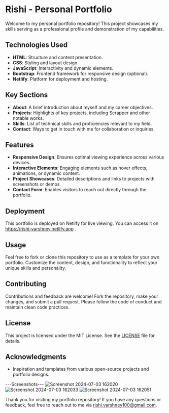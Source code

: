 # Rishi - Personal Portfolio

Welcome to my personal portfolio repository! This project showcases my skills serving as a professional profile and demonstration of my capabilities.

## Technologies Used

- **HTML**: Structure and content presentation.
- **CSS**: Styling and layout design.
- **JavaScript**: Interactivity and dynamic elements.
- **Bootstrap**: Frontend framework for responsive design (optional).
- **Netlify**: Platform for deployment and hosting.

## Key Sections

- **About**: A brief introduction about myself and my career objectives.
- **Projects**: Highlights of key projects, including Scrapper and other notable works.
- **Skills**: List of technical skills and proficiencies relevant to my field.
- **Contact**: Ways to get in touch with me for collaboration or inquiries.

## Features

- **Responsive Design**: Ensures optimal viewing experience across various devices.
- **Interactive Elements**: Engaging elements such as hover effects, animations, or dynamic content.
- **Project Showcases**: Detailed descriptions and links to projects with screenshots or demos.
- **Contact Form**: Enables visitors to reach out directly through the portfolio.

## Deployment

This portfolio is deployed on Netlify for live viewing. You can access it on https://rishi-varshney.netlify.app .

## Usage

Feel free to fork or clone this repository to use as a template for your own portfolio. Customize the content, design, and functionality to reflect your unique skills and personality.

## Contributing

Contributions and feedback are welcome! Fork the repository, make your changes, and submit a pull request. Please follow the code of conduct and maintain clean code practices.

## License

This project is licensed under the MIT License. See the [LICENSE](LICENSE) file for details.

## Acknowledgments

- Inspiration and templates from various open-source projects and portfolio designs.

---Screenshots---
![Screenshot 2024-07-03 162020](https://github.com/rishi10027/AspireNex/assets/116270413/271adcd4-1ae2-4a5c-83de-39511a66e184)
![Screenshot 2024-07-03 162033](https://github.com/rishi10027/AspireNex/assets/116270413/e3b882f0-d485-4e41-bc1f-6f46dcab1c53)
![Screenshot 2024-07-03 162051](https://github.com/rishi10027/AspireNex/assets/116270413/5c5f0265-b057-479f-8e2e-72aac55328e0)

Thank you for visiting my portfolio repository! If you have any questions or feedback, feel free to reach out to me via rishi.varshney100@gmail.com.
